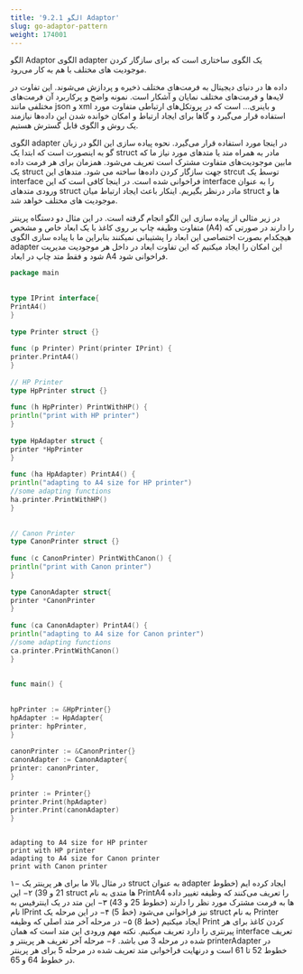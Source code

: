 ```yaml
---
title: '9.2.1 الگو Adaptor'
slug: go-adaptor-pattern
weight: 174001
---
```


الگو Adaptor
الگوی adapter یک الگوی ساختاری است که برای سازگار کردن موجودیت های مختلف با هم به کار می‌رود.

داده ها در دنیای دیجیتال به فرمت‌های مختلف ذخیره و پردازش می‌شوند. این تفاوت در لایه‌ها و فرمت‌های مختلف نمایان و آشکار است. نمونه واضح و پرکاربرد آن فرمت‌های مختلفی مانند json و xml و باینری... است که در پروتکل‌های ارتباطی متفاوت مورد استفاده قرار می‌گیرد و گاها برای ایجاد ارتباط و امکان خوانده شدن این داده‌ها نیازمند یک روش و الگوی قابل گسترش هستیم.

الگوی adapter در اینجا مورد استفاده قرار می‌گیرد. نحوه پیاده سازی این الگو در زبان گو به اینصورت است که ابتدا یک struct مادر به همراه متد یا متدهای مورد نیاز ما که مابین موجودیت‌های متفاوت مشترک است تعریف می‌شود. همزمان برای هر فرمت داده یک struct جهت سازگار کردن داده‌ها ساخته می شود. متدهای این strcut توسط یک interface فراخوانی شده است. در اینجا کافی است که این interface را به عنوان ورودی متدهای struct مادر درنظر بگیریم. اینکار باعث ایجاد ارتباط میان struct ها و موجودیت های مختلف خواهد شد.

در زیر مثالی از پیاده سازی این الگو انجام گرفته است. در این مثال دو دستگاه پرینتر متفاوت وظیفه چاپ بر روی کاغذ با یک ابعاد خاص و مشخص (A4) را دارند در صورتی که هیچکدام بصورت اختصاصی این ابعاد را پشتیبانی نمیکنند بنابراین ما با پیاده سازی الگوی adapter این امکان را ایجاد میکنیم که این تفاوت ابعاد در داخل هر موجودیت مدیریت شود و فقط متد چاپ در ابعاد A4 فراخوانی شود.

```go
package main  
  
  
type IPrint interface{  
PrintA4()  
}  
  
type Printer struct {}  
  
func (p Printer) Print(printer IPrint) {  
printer.PrintA4()  
}  
  
// HP Printer  
type HpPrinter struct {}  
  
func (h HpPrinter) PrintWithHP() {  
println("print with HP printer")  
}  
  
type HpAdapter struct {  
printer *HpPrinter  
}  
  
func (ha HpAdapter) PrintA4() {  
println("adapting to A4 size for HP printer")  
//some adapting functions  
ha.printer.PrintWithHP()  
}  
  
  
// Canon Printer  
type CanonPrinter struct {}  
  
func (c CanonPrinter) PrintWithCanon() {  
println("print with Canon printer")  
}  
  
type CanonAdapter struct{  
printer *CanonPrinter  
}  
  
func (ca CanonAdapter) PrintA4() {  
println("adapting to A4 size for Canon printer")  
//some adapting functions  
ca.printer.PrintWithCanon()  
}  
  
  
func main() {  
  
  
hpPrinter := &HpPrinter{}  
hpAdapter := HpAdapter{  
printer: hpPrinter,  
}  
  
canonPrinter := &CanonPrinter{}  
canonAdapter := CanonAdapter{  
printer: canonPrinter,  
}  
  
printer := Printer{}  
printer.Print(hpAdapter)  
printer.Print(canonAdapter)  
}

```

```shell

adapting to A4 size for HP printer
print with HP printer
adapting to A4 size for Canon printer
print with Canon printer

```




۱− در مثال بالا ما برای هر پرینتر یک struct به عنوان adapter ایجاد کرده ایم (خطوط 21 و 39)
۲− این struct ها متدی به نام PrintA4 را تعریف می‌کنند‌ که وظیفه تغییر داده ها به فرمت مشترک مورد نظر را دارند (خطوط 25 و 43)
۳− این متد در یک اینترفیس به نام IPrint نیز فراخوانی می‌شود (خط 5)
۴− در این مرحله یک struct به نام Printer ایجاد میکنیم (خط 8)
۵− در مرحله آخر متد اصلی که وظیفه Print کردن کاغذ برای هر پیرنتری را دارد تعریف میکنیم. نکته مهم ورودی این متد است که همان interface تعریف شده در مرحله 3 می باشد.
۶− مرحله آخر تغریف هر پرینتر و printerAdapter در خطوط 52 تا 61 است و درنهایت فراخوانی متد تعریف شده در مرحله 5 برای هر پرینتر در خطوط 64 و 65.